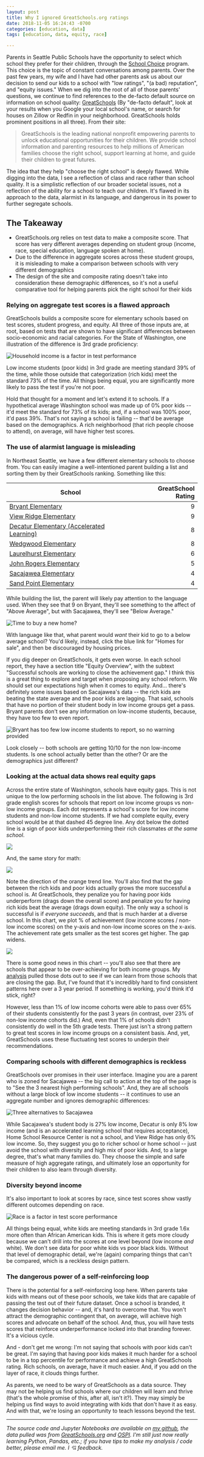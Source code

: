 ```yaml
---
layout: post
title: Why I ignored GreatSchools.org ratings
date: 2018-11-05 16:24:43 -0700
categories: [education, data]
tags: [education, data, equity, race]

---
```



Parents in Seattle Public Schools have the opportunity to select which school they prefer for their children, through the [School Choice](https://www.seattleschools.org/admissions/school_choice) program. This choice is the topic of constant conversations among parents. Over the past few years, my wife and I have had other parents ask us about our decision to send our kids to a school with "low ratings", "(a bad) reputation", and "equity issues." <!--more-->
When we dig into the root of all of those parents' questions, we continue to find references to the de-facto default source on information on school quality: [GreatSchools](https://www.greatschools.org) (By "de-facto default", look at your results when you Google your local school's name, or search for houses on Zillow or Redfin in your neighborhood. GreatSchools holds prominent positions in all three). From their site:

> GreatSchools is the leading national nonprofit empowering parents to unlock educational opportunities for their children. We provide school information and parenting resources to help millions of American families choose the right school, support learning at home, and guide their children to great futures.

The idea that they help "choose the right school" is deeply flawed. While digging into the data, I see a reflection of class and race rather than school quality. It is a simplistic reflection of our broader societal issues, not a reflection of the ability for a school to teach our children. It's flawed in its approach to the data, alarmist in its language, and dangerous in its power to further segregate schools.

<div class="message">
<h2>The Takeaway</h2>

<ul>
<li> GreatSchools.org relies on test data to make a composite score. That score has very different averages depending on student group (income, race, special education, language spoken at home).
</li>
<li>Due to the difference in aggregate scores across these student groups, it is misleading to make a comparison between schools with very different demographics
</li>
<li>The design of the site and composite rating doesn't take into consideration these demographic differences, so it's not a useful comparative tool for helping parents pick the right school for their kids
</li>
</ul>
</div>


### Relying on aggregate test scores is a flawed approach

GreatSchools builds a composite score for elementary schools based on test scores, student progress, and equity. All three of those inputs are, at root, based on tests that are shown to have significant differences between socio-economic and racial categories. For the State of Washington, one illustration of the difference is 3rd grade proficiency:

![Household income is a factor in test performance](/public/images/income-as-factor.png)

Low income students (poor kids) in 3rd grade are meeting standard 39% of the time, while those outside that categorization (rich kids) meet the standard 73% of the time. All things being equal, you are significantly more likely to pass the test if you're not poor.

Hold that thought for a moment and let's extend it to schools. If a hypothetical average Washington school was made up of 0% poor kids -- it'd meet the standard for 73% of its kids; and, if a school was 100% poor, it'd pass 39%. That's not saying a school is failing -- that'd be average based on the demographics. A rich neighborhood (that rich people choose to attend), on average, will have higher test scores.

### The use of alarmist language is misleading

In Northeast Seattle, we have a few different elementary schools to choose from. You can easily imagine a well-intentioned parent building a list and sorting them by their GreatSchools ranking. Something like this:

| School        | GreatSchool Rating |
| ------------- | -----:|
| [Bryant Elementary](https://www.greatschools.org/washington/seattle/1547-Bryant-Elementary-School/)      | 9 |
| [View Ridge Elementary](https://www.greatschools.org/washington/seattle/1613-View-Ridge-Elementary-School/) |  9 |
| [Decatur Elementary (Accelerated Learning)](https://www.greatschools.org/washington/seattle/3087-Ae-2-Decatur/) | 8 |
|[Wedgwood Elementary](https://www.greatschools.org/washington/seattle/1616-Wedgwood-Elementary-School/) | 8 |
|[Laurelhurst Elementary](https://www.greatschools.org/washington/seattle/1577-Laurelhurst-Elementary-School/)| 6 |
|[John Rogers Elementary ](https://www.greatschools.org/washington/seattle/1573-John-Rogers-Elementary-School/)|5|
|[Sacajawea Elementary](https://www.greatschools.org/washington/seattle/1606-Sacajawea-Elementary-School/)| 4 |
|[Sand Point Elementary](https://www.greatschools.org/washington/seattle/5660-Sand-Point-Elementary-School/)| 4 |

While building the list, the parent will likely pay attention to the language used. When they see that 9 on Bryant, they'll see something to the affect of "Above Average", but with Sacajawea, they'll see "Below Average."

![Time to buy a new home?](/public/images/great-schools-comparison.png)

With language like that, what parent would *want* their kid to go to a below average school? You'd likely, instead, click the blue link for "Homes for sale", and then be discouraged by housing prices.

If you dig deeper on GreatSchools, it gets even worse. In each school report, they have a section title "Equity Overview", with the subtext "Successful schools are working to close the achievement gap." I think this is a great thing to explore and target when proposing any school reform. We should set our expectations high when it comes to equity.  And... there's definitely some issues based on Sacajawea's data -- the rich kids are beating the state average and the poor kids are lagging. That said, schools that have no portion of their student body in low income groups get a pass. Bryant parents don't see any information on low-income students, because, they have too few to even report.

![Bryant has too few low income students to report, so no warning provided](/public/images/great-schools-comparison-income.png)

Look closely -- both schools are getting 10/10 for the non low-income students. Is one school actually better than the other? Or are the demographics just different?

### Looking at the actual data shows real equity gaps

Across the entire state of Washington, schools have equity gaps. This is not unique to the low performing schools in the list above. The following is 3rd grade english scores for schools that report on low income groups vs non-low income groups. Each dot represents a school's score for low income students and non-low income students. If we had complete equity, every school would be at that dashed 45 degree line. Any dot below the dotted line is a sign of poor kids underperforming their rich classmates *at the same school*.

![](/public/images/english-scores.png)

And, the same story for math:

![](/public/images/math-scores.png)

Note the direction of the orange trend line. You'll also find that the gap between the rich kids and poor kids actually grows the more successful a school is. At GreatSchools, they penalize you for having poor kids underperform (drags down the overall score) and penalize you for having rich kids beat the average (drags down equity). The only way a school is successful is if *everyone succeeds*, and that is much harder at a diverse school. In this chart, we plot % of achievement (low income scores / non-low income scores) on the y-axis and non-low income scores on the x-axis. The achievement rate gets smaller as the test scores get higher. The gap widens.

![](/public/images/gap-grows-as-test-scores-increase.png)

There is some good news in this chart -- you'll also see that there are schools that appear to be over-achieving for both income groups. My [analysis](https://github.com/sachbhat/school-analysis/blob/master/Test%20Success%20Rates%20of%203rd%20Graders%20in%20Washington.ipynb) pulled those dots out to see if we can learn from those schools that are closing the gap. But, I've found that it's incredibly hard to find consistent patterns here over a 3 year period. If something is working, you'd think it'd stick, right?

However, less than 1% of low income cohorts were able to pass over 65% of their students consistently for the past 3 years (in contrast, over 23% of non-low income cohorts did.) And, even that 1% of schools didn't consistently do well in the 5th grade tests. There just isn't a strong pattern to great test scores in low income groups on a consistent basis. And, yet, GreatSchools uses these fluctuating test scores to underpin their recommendations.

### Comparing schools with different demographics is reckless

GreatSchools over promises in their user interface. Imagine you are a parent who is zoned for Sacajawea -- the big call to action at the top of the page is to "See the 3 nearest high performing schools". And, they are all schools without a large block of low income students -- it continues to use an aggregate number and ignores demographic differences:

![Three alternatives to Sacajawea](/public/images/sacajawea-three-alternatives.png)

While Sacajawea's student body is 27% low income, Decatur is only 8% low income (and is an accelerated learning school that requires acceptance), Home School Resource Center is not a school, and View Ridge has only 6% low income. So, they suggest you go to richer school or home school -- just avoid the school with diversity and high mix of poor kids. And, to a large degree, that's what many families do. They choose the simple and safe measure of high aggregate ratings, and ultimately lose an opportunity for their children to also learn through diversity.

### Diversity beyond income

It's also important to look at scores by race, since test scores show vastly different outcomes depending on race.

![Race is a factor in test score performance](/public/images/race-as-factor.png)

All things being equal, white kids are meeting standards in 3rd grade 1.6x more often than African American kids.  This is where it gets more cloudy because we can't drill into the scores at one level beyond (low income *and* white). We don't see data for poor white kids vs poor black kids. Without that level of demographic detail, we're (again) comparing things that can't be compared, which is a reckless design pattern.

### The dangerous power of a self-reinforcing loop

There is the potential for a self-reinforcing loop here. When parents take kids with means out of these poor schools, we take kids that are capable of passing the test out of their future dataset. Once a school is branded, it changes decision behavior -- and, it's hard to overcome that. You won't attract the demographic contingent that, on average, will achieve high scores and advocate on behalf of the school. And, thus, you will have tests scores that reinforce underperformance locked into that branding forever. It's a vicious cycle.

And - don't get me wrong: I'm not saying that schools with poor kids can't be great. I'm saying that having poor kids makes it much harder for a school to be in a top percentile for performance and achieve a high GreatSchools rating. Rich schools, on average, have it much easier. And, if you add on the layer of race, it clouds things further.

As parents, we need to be wary of GreatSchools as a data source. They may not be helping us find schools where our children will learn and thrive (that's the whole promise of this, after all, isn't it?). They may simply be helping us find ways to avoid integrating with kids that don't have it as easy. And with that, we're losing an opportunity to teach lessons beyond the test.


---

*The source code and Jupyter Notebooks are available on [my github](https://github.com/sachbhat/school-analysis), the data pulled was from [GreatSchools.org](http://greatschools.org) and [OSPI](http://www.k12.wa.us/DataAdmin/default.aspx). I'm still just now really learning Python, Pandas, etc.; if you have tips to make my analysis / code better, please email me. I 💘 feedback.*
